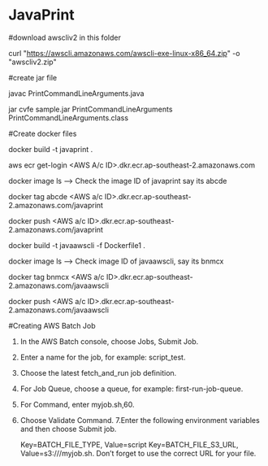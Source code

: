 # JavaPrint
#download awscliv2 in this folder


curl "https://awscli.amazonaws.com/awscli-exe-linux-x86_64.zip" -o "awscliv2.zip"

#create jar file


javac PrintCommandLineArguments.java 

jar cvfe sample.jar PrintCommandLineArguments  PrintCommandLineArguments.class

#Create docker files


docker build -t javaprint .

aws ecr get-login <AWS A/c ID>.dkr.ecr.ap-southeast-2.amazonaws.com

docker image ls --> Check the image ID of javaprint say its abcde

docker tag abcde <AWS a/c ID>.dkr.ecr.ap-southeast-2.amazonaws.com/javaprint

docker push <AWS a/c ID>.dkr.ecr.ap-southeast-2.amazonaws.com/javaprint

docker build -t javaawscli -f Dockerfile1 .

docker image ls --> Check image ID of javaawscli, say its bnmcx

docker tag bnmcx <AWS a/c ID>.dkr.ecr.ap-southeast-2.amazonaws.com/javaawscli

docker push <AWS a/c ID>.dkr.ecr.ap-southeast-2.amazonaws.com/javaawscli

#Creating AWS Batch Job


1. In the AWS Batch console, choose Jobs, Submit Job.
2. Enter a name for the job, for example: script_test.
3. Choose the latest fetch_and_run job definition.
4. For Job Queue, choose a queue, for example: first-run-job-queue.
5. For Command, enter myjob.sh,60.
6. Choose Validate Command.
7.Enter the following environment variables and then choose Submit job.

    Key=BATCH_FILE_TYPE, Value=script
    Key=BATCH_FILE_S3_URL, Value=s3:///myjob.sh. Don’t forget to use the correct URL for your file.

